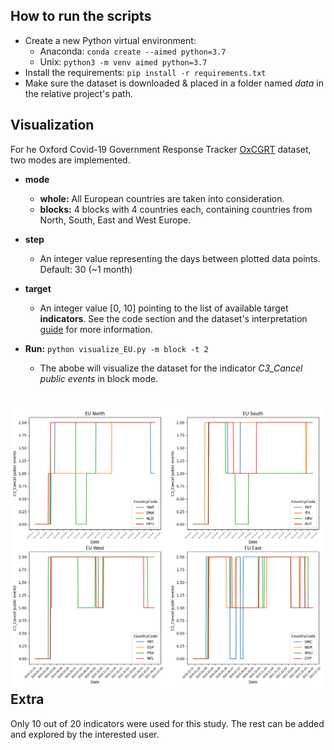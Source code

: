 How to run the scripts
---------------------

- Create a new Python virtual environment:
    * Anaconda: `conda create --aimed python=3.7`
    * Unix: `python3 -m venv aimed python=3.7`
- Install the requirements: `pip install -r requirements.txt`
- Make sure the dataset is downloaded & placed in a folder named *data* in the relative project's path.

Visualization
-------------
For he Oxford Covid-19 Government Response Tracker [OxCGRT](https://github.com/OxCGRT/covid-policy-tracker) dataset, two modes are implemented. 
- **mode**
    * **whole:** All European countries are taken into consideration.
    * **blocks:** 4 blocks with 4 countries each, containing countries from North, South, East and West Europe.
- **step**
    * An integer value representing the days between plotted data points. Default: 30 (~1 month)
- **target**
    * An integer value [0, 10] pointing to the list of available target **indicators**. See the code section and the dataset's interpretation [guide](https://github.com/OxCGRT/covid-policy-tracker/blob/master/documentation/interpretation_guide.md) for more information.  

- **Run:** `python visualize_EU.py -m block -t 2`
    * The abobe will visualize the dataset for the indicator *C3_Cancel public events* in block mode.

![example output](images/blocks_c3.png)
Extra
-----
Only 10 out of 20 indicators were used for this study. The rest can be added and explored by the interested user. 
